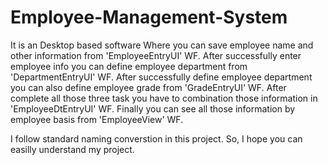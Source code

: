 Employee-Management-System
==========================
It is an Desktop based software Where you can save employee name and other information from 'EmployeeEntryUI' WF.
After successfully enter employee info you can define employee department from 'DepartmentEntryUI' WF.
After successfully define employee department you can also define employee grade from 'GradeEntryUI' WF.
After complete all those three task you have to combination those information in 'EmployeeDtEntryUI' WF.
Finally you can see all those information by employee basis from 'EmployeeView' WF.

I follow standard naming converstion in this project. So, I hope you can easilly understand my project.
